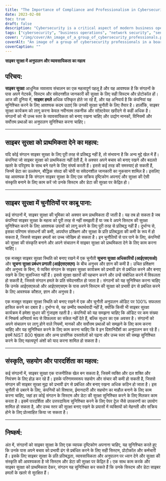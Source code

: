 ```yaml
---
title: "The Importance of Compliance and Professionalism in Cybersecurity"
date: 2023-02-08
toc: true
draft: false
description: "Cybersecurity is a critical aspect of modern business operations and requires a comprehensive approach that involves the right systems, protocols, and personnel to effectively manage defenses against cyberattacks."
tags: ["cybersecurity", "business operations", "network security", "sensitive information", "cyberattacks", "technology", "software", "professionalism", "compliance", "industry standards", "regulations", "best practices", "priority", "culture of security", "data breaches", "intellectual property", "proactive approach", "low priority", "lack of resources", "training", "commitment to security", "information security officers (ISSOs)", "information security management systems (ISSMs)", "training and experience", "security threats", "100% success on compliance audits", "regulations", "standards", "best practices", "NIST 800 series", "political game", "trust", "honesty", "collaboration", "papertrail", "transparency", "accountability"]
cover: "/img/cover/An_image_of_a_group_of_cybersecurity_professionals.png"
coverAlt: "An image of a group of cybersecurity professionals in a boardroom, working together to ensure their organization's systems and data are secure."
coverCaption: ""
---
```

**साइबर सुरक्षा में अनुपालन और व्यावसायिकता का महत्व**  ## परिचय:  **साइबर सुरक्षा** आधुनिक व्यवसाय संचालन का एक महत्वपूर्ण पहलू है और यह आवश्यक है कि संगठनों के पास अपने नेटवर्क, सिस्टम और संवेदनशील जानकारी की सुरक्षा के लिए सही सिस्टम और प्रोटोकॉल हों। आज की दुनिया में, **साइबर हमले** अधिक परिष्कृत होते जा रहे हैं, और यह अनिवार्य है कि कंपनियां यह सुनिश्चित करने के लिए आवश्यक कदम उठाएं कि उनकी सुरक्षा चुनौती के लिए तैयार है। हालाँकि, साइबर सुरक्षा कार्यक्रम को लागू करना केवल नवीनतम तकनीक और सॉफ़्टवेयर खरीदने से कहीं अधिक है। संगठनों को भी उच्च स्तर के व्यावसायिकता को बनाए रखना चाहिए और उद्योग मानकों, विनियमों और सर्वोत्तम प्रथाओं का अनुपालन सुनिश्चित करना चाहिए।  ______  ## साइबर सुरक्षा को प्राथमिकता देने का महत्व:  यदि कोई संगठन साइबर सुरक्षा के लिए पूरी तरह से प्रतिबद्ध नहीं है, तो संभावना है कि अन्य मुद्दे खेल में हैं। कंपनियां जो साइबर सुरक्षा को प्राथमिकता नहीं देती हैं, वे अक्सर अपने बचाव को बनाए रखने और बदलते खतरे के परिदृश्य के साथ बने रहने के लिए संघर्ष करती हैं। इससे कई तरह की समस्याएं हो सकती हैं, जिनमें डेटा का उल्लंघन, बौद्धिक संपदा की चोरी या संवेदनशील जानकारी का नुकसान शामिल है। इसलिए यह आवश्यक है कि संगठन साइबर सुरक्षा के लिए एक सक्रिय दृष्टिकोण अपनाएं और सुरक्षा की ऐसी संस्कृति बनाने के लिए काम करें जो उनके सिस्टम और डेटा की सुरक्षा पर केंद्रित हो।  ______  ## साइबर सुरक्षा में चुनौतियों पर काबू पाना:  कई संगठनों में, साइबर सुरक्षा की भूमिका को अक्सर कम प्राथमिकता दी जाती है। यह तब हो सकता है जब कंपनियां साइबर सुरक्षा के महत्व को पूरी तरह से नहीं समझती हैं या जब वे अपने सिस्टम की सुरक्षा सुनिश्चित करने के लिए आवश्यक उपायों को लागू करने के लिए पूरी तरह से प्रतिबद्ध नहीं हैं। दुर्भाग्य से, इसका परिणाम संसाधनों की कमी, अपर्याप्त प्रशिक्षण और सुरक्षा के प्रति प्रतिबद्धता की कमी के रूप में हो सकता है, जिससे साइबर हमलों का उच्च जोखिम हो सकता है। इन चुनौतियों से पार पाने के लिए, कंपनियों को सुरक्षा की संस्कृति बनाने और अपने संचालन में साइबर सुरक्षा को प्राथमिकता देने के लिए काम करना चाहिए।  एक मजबूत साइबर सुरक्षा स्थिति को बनाए रखने में एक चुनौती **सूचना सुरक्षा अधिकारियों (आईएसएसओ)** और **सूचना सुरक्षा प्रबंधन प्रणाली (आईएसएसएम)** के बीच अनुभव और ज्ञान की कमी है। उचित प्रशिक्षण और अनुभव के बिना, ये व्यक्ति संगठन के साइबर सुरक्षा कार्यक्रम को प्रभावी ढंग से प्रबंधित करने और बनाए रखने के लिए सुसज्जित नहीं हैं। इससे सुरक्षा खतरों की पहचान करने और उन्हें संबोधित करने में विफलता हो सकती है, जिससे संगठन हमले के प्रति संवेदनशील हो जाता है। संगठनों को यह सुनिश्चित करना चाहिए कि उनके आईएसएसओ और आईएसएसएम के पास अपने सिस्टम की सुरक्षा को प्रभावी ढंग से प्रबंधित करने के लिए आवश्यक कौशल, ज्ञान और अनुभव है।  एक मजबूत साइबर सुरक्षा स्थिति को बनाए रखने में एक और चुनौती अनुपालन ऑडिट पर 100% सफलता हासिल करने का दबाव है। दुर्भाग्य से, यह उम्मीद यथार्थवादी नहीं है, क्योंकि किसी भी साइबर सुरक्षा कार्यक्रम में हमेशा सुधार की गुंजाइश रहती है। कंपनियों को यह समझना चाहिए कि ऑडिट पर कम संख्या में निष्कर्ष अनिवार्य रूप से विफलता का संकेत नहीं देते हैं, बल्कि सुधार का एक अवसर है। संगठनों को अपने संचालन पर लागू होने वाले नियमों, मानकों और सर्वोत्तम प्रथाओं को समझने के लिए काम करना चाहिए और यह सुनिश्चित करने के लिए काम करना चाहिए कि वे इन दिशानिर्देशों का अनुपालन कर रहे हैं। इसमें NIST 800 श्रृंखला और अन्य प्रासंगिक दस्तावेज़ों को पढ़ना और उच्च स्तर की समझ सुनिश्चित करने के लिए महत्वपूर्ण अंशों को याद करना शामिल हो सकता है।  ______  ## संस्कृति, सहयोग और पारदर्शिता का महत्व:  कई संगठनों में, साइबर सुरक्षा एक राजनीतिक खेल बन सकता है, जिसमें व्यक्ति और दल शक्ति और नियंत्रण के लिए होड़ कर रहे हैं। इसके परिणामस्वरूप सहयोग और संचार की कमी हो सकती है, जिससे संगठन की साइबर सुरक्षा मुद्रा को प्रभावी ढंग से प्रबंधित और बनाए रखना अधिक कठिन हो जाता है। इस चुनौती से उबरने के लिए, कंपनियों को विश्वास, ईमानदारी और सहयोग का माहौल बनाने के लिए काम करना चाहिए, जहां हर कोई संगठन के सिस्टम और डेटा की सुरक्षा सुनिश्चित करने के लिए मिलकर काम करता है। इसमें पारदर्शिता और उत्तरदायित्व सुनिश्चित करने के लिए पेपर ट्रेल जैसे उपकरणों का उपयोग शामिल हो सकता है, और उच्च स्तर की सुरक्षा बनाए रखने के प्रयासों में व्यक्तियों को मेहनती और सक्रिय होने के लिए प्रोत्साहित किया जा सकता है।  ______  ## निष्कर्ष:  अंत में, संगठनों को साइबर सुरक्षा के लिए एक व्यापक दृष्टिकोण अपनाना चाहिए, यह सुनिश्चित करते हुए कि उनके पास अपने बचाव को प्रभावी ढंग से प्रबंधित करने के लिए सही सिस्टम, प्रोटोकॉल और कर्मचारी हैं। इसके लिए साइबर सुरक्षा के प्रति प्रतिबद्धता, व्यावसायिकता और अनुपालन पर ध्यान देने और सुरक्षा की संस्कृति की आवश्यकता है जो सिस्टम और डेटा की सुरक्षा पर केंद्रित है। एक साथ काम करके और साइबर सुरक्षा को प्राथमिकता देकर, संगठन यह सुनिश्चित कर सकते हैं कि उनके सिस्टम और डेटा साइबर हमलों के खतरे से सुरक्षित हैं।